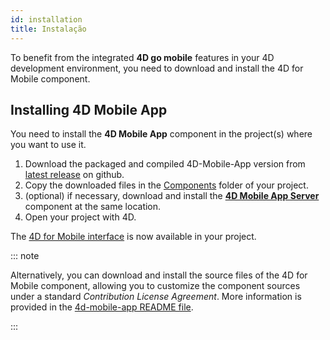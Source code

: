 ```yaml
---
id: installation
title: Instalação
---
```




To benefit from the integrated **4D go mobile** features in your 4D development environment, you need to download and install the 4D for Mobile component.


## Installing 4D Mobile App

You need to install the **4D Mobile App** component in the project(s) where you want to use it.

1. Download the packaged and compiled 4D-Mobile-App version from [latest release](https://github.com/4d/4D-Mobile-App/releases/latest) on github.
2. Copy the downloaded files in the [Components](https://developer.4d.com/docs/Project/architecture#components) folder of your project.
3. (optional) if necessary, download and install the [**4D Mobile App Server**](https://github.com/4d/4D-Mobile-App-Server#4d-mobile-app-server) component at the same location.
3. Open your project with 4D.

The [4D for Mobile interface](../project-definition/overview.md) is now available in your project.

::: note

Alternatively, you can download and install the source files of the 4D for Mobile component, allowing you to customize the component sources under a standard *Contribution License Agreement*. More information is provided in the [4d-mobile-app README file](https://github.com/4d/4D-Mobile-App#4d-mobile-app).

:::
